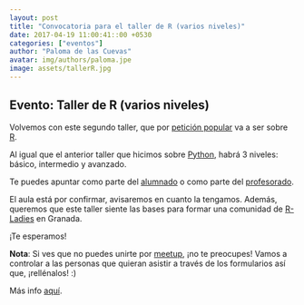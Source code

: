 ```yaml
---
layout: post
title: "Convocatoria para el taller de R (varios niveles)"
date: 2017-04-19 11:00:41::00 +0530
categories: ["eventos"]
author: "Paloma de las Cuevas"
avatar: img/authors/paloma.jpe
image: assets/tallerR.jpg
---
```


## Evento: Taller de R (varios niveles)

Volvemos con este segundo taller, que por [petición popular](https://twitter.com/geekandtechgirl/status/849221590768398336) va a ser sobre [R](https://www.rstudio.com/products/rstudio/download/).


Al igual que el anterior taller que hicimos sobre [Python](https://geekandtechgirls.github.io/#/blog/2017/02/19/Women-in-Django), habrá 3 niveles: básico, intermedio y avanzado.

Te puedes apuntar como parte del [alumnado](https://goo.gl/DtbwvW) o como parte del [profesorado](https://goo.gl/g2ihgj).

El aula está por confirmar, avisaremos en cuanto la tengamos.
Además, queremos que este taller siente las bases para formar una comunidad de [R-Ladies](https://twitter.com/RLadiesGlobal) en Granada.

¡Te esperamos!

**Nota**: Si ves que no puedes unirte por [meetup](https://www.meetup.com/es-ES/Granada-Geek/events/239295666/), ¡no te preocupes! Vamos a controlar a las personas que quieran asistir a través de los formularios así que, ¡rellénalos! :)

Más info [aquí](https://www.meetup.com/es-ES/Granada-Geek/events/239295666/).
